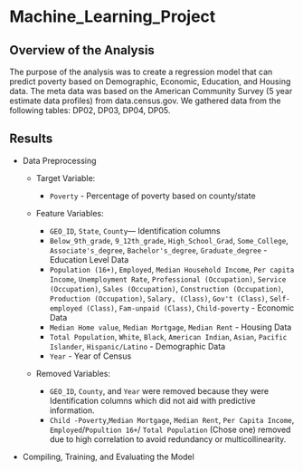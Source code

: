 # Machine_Learning_Project

## Overview of the Analysis
The purpose of the analysis was to create a regression model that can predict poverty based on Demographic, Economic, Education, and Housing data. The meta data was based on the American Community Survey (5 year estimate data profiles) from data.census.gov. We gathered data from the following tables: DP02, DP03, DP04, DP05.

## Results

* Data Preprocessing
    * Target Variable:
      * `Poverty` - Percentage of poverty based on county/state
    * Feature Variables:
      * `GEO_ID`, `State`, `County`— Identification columns
      * `Below_9th_grade`, `9_12th_grade`, `High_School_Grad`, `Some_College`, `Associate's_degree`, `Bachelor's_degree`, `Graduate_degree` - Education Level Data
      * `Population (16+)`, `Employed`, `Median Household Income`, `Per capita Income`, `Unemployment Rate`, `Professional (Occupation)`, `Service (Occupation)`, `Sales (Occupation)`, `Construction (Occupation)`, `Production (Occupation)`, `Salary, (Class)`, `Gov't (Class)`, `Self-employed (Class)`, `Fam-unpaid (Class)`, `Child-poverty` - Economic Data
      * `Median Home value`, `Median Mortgage`, `Median Rent` - Housing Data
      * `Total Population`, `White`, `Black`, `American Indian`, `Asian`, `Pacific Islander`, `Hispanic/Latino` - Demographic Data
      * `Year` - Year of Census

    * Removed Variables:
      * `GEO_ID`, `County`, and `Year` were removed because they were Identification columns which did not aid with predictive information.
      * `Child -Poverty`,`Median Mortgage`, `Median Rent`, `Per Capita Income`, `Employed`/`Popultion 16+`/ `Total Population` (Chose one) removed due to high correlation to avoid redundancy or multicollinearity.
     
        
* Compiling, Training, and Evaluating the Model
